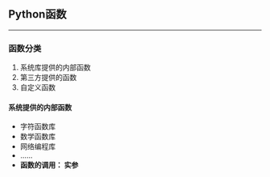 ## Python函数
***

### 函数分类

1. 系统库提供的内部函数
2. 第三方提供的函数
3. 自定义函数

#### 系统提供的内部函数

- 字符函数库
- 数学函数库
- 网络编程库
- ……
- **函数的调用： 实参**

#### 
